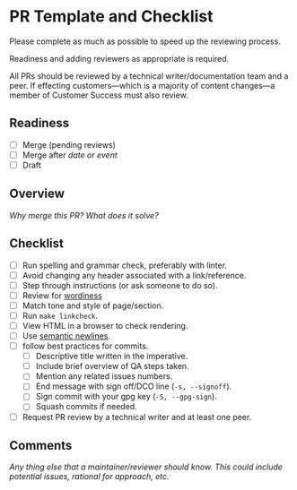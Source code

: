 # PR Template and Checklist

Please complete as much as possible to speed up the reviewing process.

Readiness and adding reviewers as appropriate is required.

All PRs should be reviewed by a technical writer/documentation team and a peer.
If effecting customers—which is a majority of content changes—a member of Customer Success must also review.

## Readiness

* [ ] Merge (pending reviews)
* [ ] Merge after _date or event_
* [ ] Draft

## Overview

_Why merge this PR? What does it solve?_

## Checklist

* [ ] Run spelling and grammar check, preferably with linter.
* [ ] Avoid changing any header associated with a link/reference.
* [ ] Step through instructions (or ask someone to do so).
* [ ] Review for [wordiness](https://languagetool.org/insights/post/wordiness/)
* [ ] Match tone and style of page/section.
* [ ] Run `make linkcheck`.
* [ ] View HTML in a browser to check rendering.
* [ ] Use [semantic newlines](https://bobheadxi.dev/semantic-line-breaks/).
* [ ] follow best practices for commits.
  * [ ] Descriptive title written in the imperative.
  * [ ] Include brief overview of QA steps taken.
  * [ ] Mention any related issues numbers.
  * [ ] End message with sign off/DCO line (`-s, --signoff`).
  * [ ] Sign commit with your gpg key (`-S, --gpg-sign`).
  * [ ] Squash commits if needed.
* [ ] Request PR review by a technical writer and at least one peer.

## Comments

_Any thing else that a maintainer/reviewer should know._
_This could include potential issues, rational for approach, etc._

